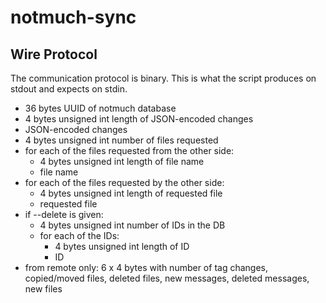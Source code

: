 # notmuch-sync

## Wire Protocol

The communication protocol is binary. This is what the script produces on stdout and expects on stdin.

- 36 bytes UUID of notmuch database
- 4 bytes unsigned int length of JSON-encoded changes
- JSON-encoded changes
- 4 bytes unsigned int number of files requested
- for each of the files requested from the other side:
    - 4 bytes unsigned int length of file name
    - file name
- for each of the files requested by the other side:
    - 4 bytes unsigned int length of requested file
    - requested file
- if --delete is given:
    - 4 bytes unsigned int number of IDs in the DB
    - for each of the IDs:
        - 4 bytes unsigned int length of ID
        - ID
- from remote only: 6 x 4 bytes with number of tag changes, copied/moved files, deleted files, new messages, deleted messages, new files
